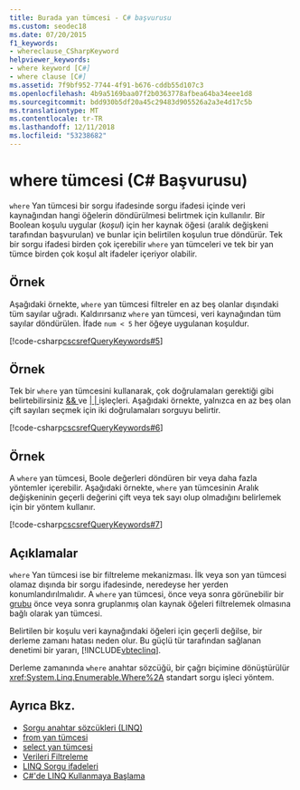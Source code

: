 ```yaml
---
title: Burada yan tümcesi - C# başvurusu
ms.custom: seodec18
ms.date: 07/20/2015
f1_keywords:
- whereclause_CSharpKeyword
helpviewer_keywords:
- where keyword [C#]
- where clause [C#]
ms.assetid: 7f9bf952-7744-4f91-b676-cddb55d107c3
ms.openlocfilehash: 4b9a5169baa07f2b0363778afbea64ba34eee1d8
ms.sourcegitcommit: bdd930b5df20a45c29483d905526a2a3e4d17c5b
ms.translationtype: MT
ms.contentlocale: tr-TR
ms.lasthandoff: 12/11/2018
ms.locfileid: "53238682"
---
```

# <a name="where-clause-c-reference"></a>where tümcesi (C# Başvurusu)
`where` Yan tümcesi bir sorgu ifadesinde sorgu ifadesi içinde veri kaynağından hangi öğelerin döndürülmesi belirtmek için kullanılır. Bir Boolean koşulu uygular (*koşul*) için her kaynak öğesi (aralık değişkeni tarafından başvurulan) ve bunlar için belirtilen koşulun true döndürür. Tek bir sorgu ifadesi birden çok içerebilir `where` yan tümceleri ve tek bir yan tümce birden çok koşul alt ifadeler içeriyor olabilir.  
  
## <a name="example"></a>Örnek  
 Aşağıdaki örnekte, `where` yan tümcesi filtreler en az beş olanlar dışındaki tüm sayılar uğradı. Kaldırırsanız `where` yan tümcesi, veri kaynağından tüm sayılar döndürülen. İfade `num < 5` her öğeye uygulanan koşuldur.  
  
 [!code-csharp[cscsrefQueryKeywords#5](../../../csharp/language-reference/keywords/codesnippet/CSharp/where-clause_1.cs)]  
  
## <a name="example"></a>Örnek  
 Tek bir `where` yan tümcesini kullanarak, çok doğrulamaları gerektiği gibi belirtebilirsiniz [ && ](../../../csharp/language-reference/operators/conditional-and-operator.md) ve [ &#124; &#124; ](../../../csharp/language-reference/operators/conditional-or-operator.md) işleçleri. Aşağıdaki örnekte, yalnızca en az beş olan çift sayıları seçmek için iki doğrulamaları sorguyu belirtir.  
  
 [!code-csharp[cscsrefQueryKeywords#6](../../../csharp/language-reference/keywords/codesnippet/CSharp/where-clause_2.cs)]  
  
## <a name="example"></a>Örnek  
 A `where` yan tümcesi, Boole değerleri döndüren bir veya daha fazla yöntemler içerebilir. Aşağıdaki örnekte, `where` yan tümcesinin Aralık değişkeninin geçerli değerini çift veya tek sayı olup olmadığını belirlemek için bir yöntem kullanır.  
  
 [!code-csharp[cscsrefQueryKeywords#7](../../../csharp/language-reference/keywords/codesnippet/CSharp/where-clause_3.cs)]  
  
## <a name="remarks"></a>Açıklamalar  
 `where` Yan tümcesi ise bir filtreleme mekanizması. İlk veya son yan tümcesi olamaz dışında bir sorgu ifadesinde, neredeyse her yerden konumlandırılmalıdır. A `where` yan tümcesi, önce veya sonra görünebilir bir [grubu](../../../csharp/language-reference/keywords/group-clause.md) önce veya sonra gruplanmış olan kaynak öğeleri filtrelemek olmasına bağlı olarak yan tümcesi.  
  
 Belirtilen bir koşulu veri kaynağındaki öğeleri için geçerli değilse, bir derleme zamanı hatası neden olur. Bu güçlü tür tarafından sağlanan denetimi bir yararı, [!INCLUDE[vbteclinq](~/includes/vbteclinq-md.md)].  
  
 Derleme zamanında `where` anahtar sözcüğü, bir çağrı biçimine dönüştürülür <xref:System.Linq.Enumerable.Where%2A> standart sorgu işleci yöntem.  
  
## <a name="see-also"></a>Ayrıca Bkz.

- [Sorgu anahtar sözcükleri (LINQ)](../../../csharp/language-reference/keywords/query-keywords.md)  
- [from yan tümcesi](../../../csharp/language-reference/keywords/from-clause.md)  
- [select yan tümcesi](../../../csharp/language-reference/keywords/select-clause.md)  
- [Verileri Filtreleme](../../programming-guide/concepts/linq/filtering-data.md)  
- [LINQ Sorgu ifadeleri](../../../csharp/programming-guide/linq-query-expressions/index.md)  
- [C#'de LINQ Kullanmaya Başlama](../../../csharp/programming-guide/concepts/linq/getting-started-with-linq.md)
